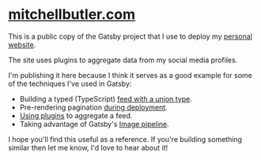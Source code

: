 # [mitchellbutler.com](https://mitchellbutler.com)

This is a public copy of the Gatsby project that I use to deploy my [personal website](https://mitchellbutler.com).

The site uses plugins to aggregate data from my social media profiles.

I'm publishing it here because I think it serves as a good example for some of the techniques I've used in Gatsby:

* Building a typed (TypeScript) [feed with a union type](https://github.com/mitchellbutler/mitchellbutler-site-public/blob/master/src/types/index.tsx#L72).
* Pre-rendering pagination [during deployment](https://github.com/mitchellbutler/mitchellbutler-site-public/blob/master/gatsby-node.js#L73).
* [Using plugins](https://github.com/mitchellbutler/mitchellbutler-site-public/blob/master/gatsby-config.js#L13) to aggregate a feed.
* Taking advantage of Gatsby's [Image pipeline](https://github.com/mitchellbutler/mitchellbutler-site-public/blob/master/src/components/Feed/InstagramPhoto/index.tsx#L67).

I hope you'll find this useful as a reference. If you're building something similar then let me know, I'd love to hear about it!
